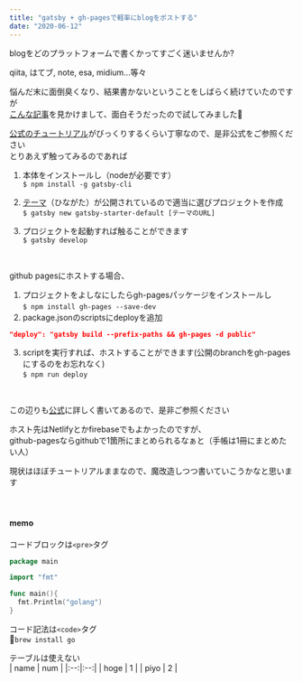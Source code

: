 ```yaml
---
title: "gatsby + gh-pagesで軽率にblogをポストする"
date: "2020-06-12"
---
```

  
blogをどのプラットフォームで書くかってすごく迷いませんか?  

qiita, はてブ, note, esa, midium...等々  
  
悩んだ末に面倒臭くなり、結果書かないということをしばらく続けていたのですが  
[こんな記事](https://qiita.com/hppRC/items/00739eaf9ae7fc95c1ca)を見かけまして、面白そうだったので試してみました  

[公式のチュートリアル](https://www.gatsbyjs.org/tutorial/)がびっくりするくらい丁寧なので、是非公式をご参照ください  
とりあえず触ってみるのであれば  
  
1. 本体をインストールし（nodeが必要です）  
`$ npm install -g gatsby-cli`
  
2. [テーマ](https://www.gatsbyjs.org/starters/?v=2)（ひながた）が公開されているので適当に選びプロジェクトを作成  
`$ gatsby new gatsby-starter-default [テーマのURL]`

3. プロジェクトを起動すれば触ることができます  
`$ gatsby develop`
  
<br>

github pagesにホストする場合、  

1. プロジェクトをよしなにしたらgh-pagesパッケージをインストールし  
`$ npm install gh-pages --save-dev`
　 
2. package.jsonのscriptsにdeployを追加  
```json
"deploy": "gatsby build --prefix-paths && gh-pages -d public"
```
  
3. scriptを実行すれば、ホストすることができます(公開のbranchをgh-pagesにするのをお忘れなく)  
`$ npm run deploy`
  
<br>

この辺りも[公式](https://www.gatsbyjs.org/docs/how-gatsby-works-with-github-pages/)に詳しく書いてあるので、是非ご参照ください  
  
ホスト先はNetlifyとかfirebaseでもよかったのですが、  
github-pagesならgithubで1箇所にまとめられるなぁと（手帳は1冊にまとめたい人）  
  
現状はほぼチュートリアルままなので、魔改造しつつ書いていこうかなと思います  
<br><br>
#### memo
  
コードブロックは`<pre>`タグ
```go
package main

import "fmt"

func main(){
  fmt.Println("golang")
}
```

コード記法は`<code>`タグ  
`brew install go`
  
テーブルは使えない  
| name | num |
|:--:|:--:|
| hoge | 1 |
| piyo | 2 |
